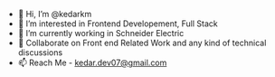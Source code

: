 - 👋 Hi, I’m @kedarkm
- 👀 I’m interested in Frontend Developement, Full Stack
- 🌱 I’m currently working in Schneider Electric
- 💞️ Collaborate on Front end Related Work and any kind of technical discussions
- 📫 Reach Me - kedar.dev07@gmail.com

<!---
kedarkm-dev/kedarkm-dev is a ✨ special ✨ repository because its `README.md` (this file) appears on your GitHub profile.
You can click the Preview link to take a look at your changes.
--->

